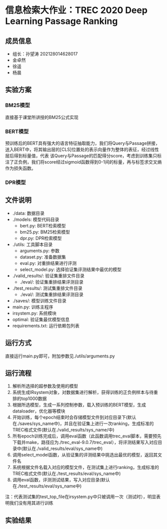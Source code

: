# 信息检索大作业：TREC 2020 Deep Learning Passage Ranking

## 成员信息
+ 组长：孙望涛 202128014628017
+ 金卓然
+ 徐遥
+ 杨晨

## 实验方案

### BM25模型
直接基于课堂所讲授的BM25公式实现

### BERT模型
预训练后的BERT具有强大的语言特征抽取能力，我们将Query与Passage拼接，送入BERT中，将其输出层的[CLS]位置处的表示向量作为整体的表征，经过线性层后得到标量值，代表
该Query与Passage的匹配得分score，考虑到训练集只标注了正负例，我们将score经过sigmoid函数得到0-1间的标量，再与标签求交叉熵作为损失函数。


### DPR模型

## 文件说明
+ ./data: 数据目录
+ ./models: 模型代码目录
    + bert.py: BERT检索模型
    + bm25.py: BM25检索模型
    + dpr.py: DPR检索模型
+ ./utils: 工具脚本目录
    + arguments.py: 参数
    + dataset.py: 准备数据集
    + eval.py: 对重排结果进行评测
    + select_model.py: 选择验证集评测结果中最优的模型
+ ./valid_results/: 验证集重排文件目录
    + ./eval/: 验证集重排结果评测目录
+ ./test_results/: 测试集重排文件目录
    + ./eval/: 测试集重排结果评测目录
+ ./saves/: 模型训练文件目录
+ main.py: 训练主程序
+ irsystem.py: 系统模块
+ optimal: 验证集最优模型信息
+ requirements.txt: 运行依赖包列表

## 运行方式
直接运行main.py即可，附加参数见./utils/arguments.py

## 运行流程
1. 解析所选择的超参数及使用的模型
2. 系统生成IRsystem对象，对数据集进行解析，获得训练的正负例样本与待重排的top1000数据
3. 根据所选模型，生成一系列控制参数，载入预训练的BERT模型，生成dataloader，优化器等模块
4. 开始训练，每个epoch结束时会存储模型文件到对应目录下(默认在./saves/sys_name中)，并且在验证集上进行一次ranking，生成标准的TREC格式文件(默认在./valid_results/sys_name/中)
5. 所有epoch训练完成后，调用eval函数（此函数调用trec_eval脚本，需要预先下载并make，路径应为./trec_eval-9.0.7/trec_eval），将评测结果写入对应目录中(默认在./valid_results/eval/sys_name中)
6. 调用select_model函数，从验证集的评测结果中挑选出最优的模型，返回其文件名
7. 系统根据文件名载入对应的模型文件，在测试集上进行ranking，生成标准的TREC格式文件(默认在./test_results/eval/sys_name中)
8. 调用eval函数，评测测试结果，写入对应目录(默认在./test_results/eval/sys_name中)

注：代表测试集的test_top_file在irsystem.py中只被调用一次（测试时），明显表明我们没有用其进行训练

## 实验结果